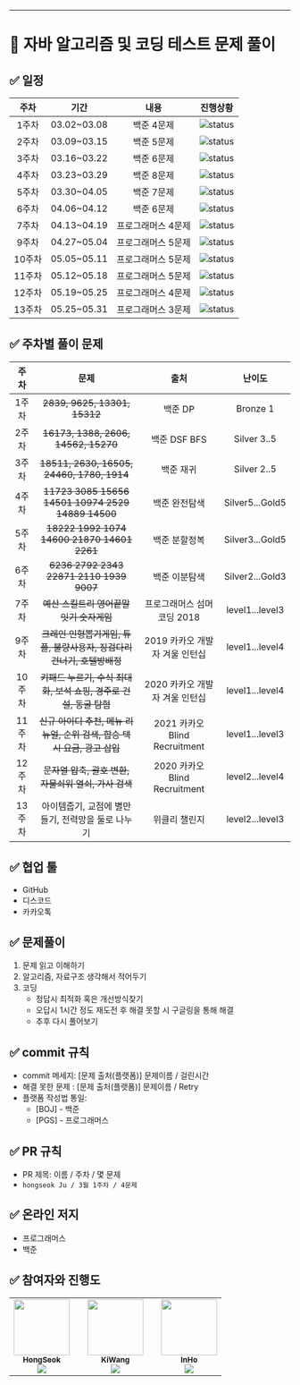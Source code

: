 
---

# 💯 자바 알고리즘 및 코딩 테스트 문제 풀이 

## ✅ 일정
|주차|기간|내용|진행상황|
|:--:|:--:|:--:|:--:|
|1주차|03.02~03.08|백준 4문제|![status][DONE]|
|2주차|03.09~03.15|백준 5문제|![status][DONE]|
|3주차|03.16~03.22|백준 6문제|![status][DONE]|
|4주차|03.23~03.29|백준 8문제|![status][DONE]|
|5주차|03.30~04.05|백준 7문제|![status][DONE]|
|6주차|04.06~04.12|백준 6문제|![status][DONE]|
|7주차|04.13~04.19|프로그래머스 4문제|![status][DONE]|
|9주차|04.27~05.04|프로그래머스 5문제|![status][DONE]|
|10주차|05.05~05.11|프로그래머스 5문제|![status][DONE]|
|11주차|05.12~05.18|프로그래머스 5문제|![status][DONE]|
|12주차|05.19~05.25|프로그래머스 4문제|![status][DONE]|
|13주차|05.25~05.31|프로그래머스 3문제|![status][DOING]|

## ✅ 주차별 풀이 문제
|주차|문제|출처|난이도|
|:--:|:--:|:--:|:--:|
|1주차|~~2839, 9625, 13301, 15312~~|백준 DP|Bronze 1|
|2주차|~~16173, 1388, 2606, 14562, 15270~~|백준 DSF BFS|Silver 3..5|
|3주차|~~18511, 2630, 16505, 24460, 1780, 1914~~|백준 재귀|Silver 2..5|
|4주차|~~11723 3085 15656 14501 10974 2529 14889 14500~~|백준 완전탐색|Silver5...Gold5|
|5주차|~~18222 1992 1074 14600 21870 14601 2261~~|백준 분할정복|Silver3...Gold5|
|6주차|~~6236 2792 2343 22871 2110 1939 9007~~|백준 이분탐색|Silver2...Gold3|
|7주차|~~예산 스킬트리 영어끝말잇기 숫자게임~~|프로그래머스 섬머코딩 2018|level1...level3|
|9주차|~~크레인 인형뽑기게임, 튜플, 불량사용자, 징검다리건너기, 호텔방배정~~|2019 카카오 개발자 겨울 인턴십|level1...level4|
|10주차|~~키패드 누르기, 수식 최대화, 보석 쇼핑, 경주로 건설, 동굴 탐험~~|2020 카카오 개발자 겨울 인턴십|level1...level4|
|11주차|~~신규 아이디 추천, 메뉴 리뉴얼, 순위 검색, 합승 택시 요금, 광고 삽입~~|2021 카카오 Blind Recruitment|level1...level3|
|12주차|~~문자열 압축, 괄호 변환, 자물쇠워 열쇠, 가사 검색~~|2020 카카오 Blind Recruitment|level2...level4|
|13주차|아이템줍기, 교점에 별만들기, 전력망을 둘로 나누기|위클리 챌린지|level2...level3|


## ✅ 협업 툴
- GitHub
- 디스코드
- 카카오톡

## ✅ 문제풀이
1. 문제 읽고 이해하기
2. 알고리즘, 자료구조 생각해서 적어두기
3. 코딩
    - 정답시 최적화 혹은 개선방식찾기
    - 오답시 1시간 정도 재도전 후 해결 못할 시 구글링을 통해 해결
    - 추후 다시 풀어보기

## ✅ commit 규칙
- commit 메세지: [문제 출처(플랫폼)] 문제이름 / 걸린시간 
- 해결 못한 문제 : [문제 출처(플랫폼)] 문제이름 / Retry 
- 플랫폼 작성법 통일: 
  * [BOJ] - 백준 
  * [PGS] - 프로그래머스

## ✅ PR 규칙
- PR 제목: 이름 / 주차 / 몇 문제
-  ```hongseok Ju / 3월 1주차 / 4문제 ```

## ✅ 온라인 저지 
- 프로그래머스
- 백준

## ✅ 참여자와 진행도

<table>
  <tr>
    <td align="center">
        <a href="https://github.com/wnghdtjr129">
            <img src="https://avatars.githubusercontent.com/wnghdtjr129?v=4" width="100px;" alt=""/>
            <br />
            <sub><b>HongSeok</b>
            <br>
            <img src="https://us-central1-progress-markdown.cloudfunctions.net/progress/57" />
            </sub>
        </a>
        <br/>
    </td>
    <td>
      </td>
    <td align="center">
        <a href="https://github.com/Leewang31">
            <img src="https://avatars.githubusercontent.com/Leewang31?v=4" width="100px;" alt=""/>
            <br />
            <sub><b>KiWang</b>
            <br>
            <img src="https://us-central1-progress-markdown.cloudfunctions.net/progress/57" />
            </sub>
        </a>
        <br/>
    </td>
      </td>
    <td>
      </td>
    <td align="center">
        <a href="https://github.com/HwangInHo1217">
            <img src="https://avatars.githubusercontent.com/HwangInHo1217?v=4" width="100px;" alt=""/>
            <br />
            <sub><b>InHo</b>
            <br>
            <img src="https://us-central1-progress-markdown.cloudfunctions.net/progress/48" />
            </sub>
        </a>
        <br/>
    </td>
  </tr>
</table>

[TODO]: https://img.shields.io/badge/-TODO-DFFD26
[DOING]: https://img.shields.io/badge/-DOING-31AE0F
[DONE]: https://img.shields.io/badge/-DONE-0885CC
